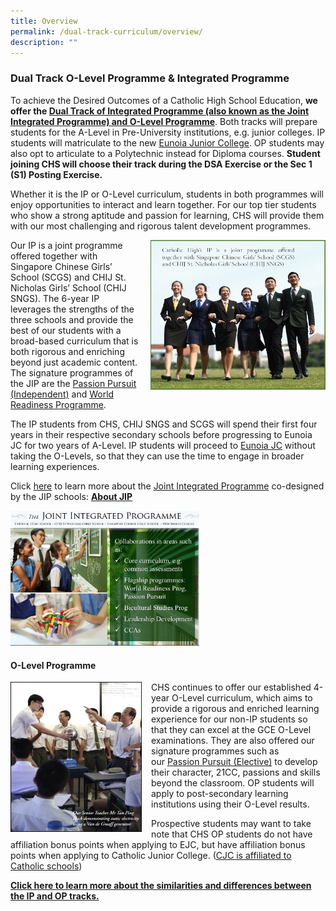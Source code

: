 ```yaml
---
title: Overview
permalink: /dual-track-curriculum/overview/
description: ""
---
```

### Dual Track O-Level Programme & Integrated Programme

To achieve the Desired Outcomes of a Catholic High School Education, **we offer the [Dual Track of Integrated Programme (also known as the Joint Integrated Programme) and O-Level Programme](/dual-track-curriculum/comparing-ip-and-op/)**. Both tracks will prepare students for the A-Level in Pre-University institutions, e.g. junior colleges. IP students will matriculate to the new [Eunoia Junior College](/dual-track-curriculum/Integrated-Programme/about-eunoia-jc/). OP students may also opt to articulate to a Polytechnic instead for Diploma courses. **Student joining CHS will choose their track during the DSA Exercise or the Sec 1 (S1) Posting Exercise.**

Whether it is the IP or O-Level curriculum, students in both programmes will enjoy opportunities to interact and learn together. For our top tier students who show a strong aptitude and passion for learning, CHS will provide them with our most challenging and rigorous talent development programmes.

<img src="/images/dtp1.png" style="width:280px;height:240px;margin-left:15px;" align = "right"> Our IP is a joint programme offered together with Singapore Chinese Girls’ School (SCGS) and CHIJ St. Nicholas Girls’ School (CHIJ SNGS). The 6-year IP leverages the strengths of the three schools and provide the best of our students with a broad-based curriculum that is both rigorous and enriching beyond just academic content. The signature programmes of the JIP are the [Passion Pursuit (Independent)](/secondary/Distinctive-Programmes/passion-pursuit/independent/) and [World Readiness Programme](/secondary/Distinctive-Programmes/world-readiness-programme/).

The IP students from CHS, CHIJ SNGS and SCGS will spend their first four years in their respective secondary schools before progressing to Eunoia JC for two years of A-Level. IP students will proceed to [Eunoia JC](/dual-track-curriculum/Integrated-Programme/about-eunoia-jc/) without taking the O-Levels, so that they can use the time to engage in broader learning experiences.

Click [here](/dual-track-curriculum/Integrated-Programme/overview/) to learn more about the [Joint Integrated Programme](/about/joint-integrated-programme/) co-designed by the JIP schools: [**About JIP**](/dual-track-curriculum/Integrated-Programme/overview/)

<img src="/images/dtp2.png" style="width:60%">

#### O-Level Programme

<img src="/images/dtp3.png" style="width:210px;height:240px;margin-right:15px;" align = "left"> CHS continues to offer our established 4-year O-Level curriculum, which aims to provide a rigorous and enriched learning experience for our non-IP students so that they can excel at the GCE O-Level examinations. They are also offered our signature programmes such as our [Passion Pursuit (Elective)](/secondary/Distinctive-Programmes/passion-pursuit/elective/) to develop their character, 21CC, passions and skills beyond the classroom. OP students will apply to post-secondary learning institutions using their O-Level results.

Prospective students may want to take note that CHS OP students do not have affiliation bonus points when applying to EJC, but have affiliation bonus points when applying to Catholic Junior College. ([CJC is affiliated to Catholic schools](https://cjc.moe.edu.sg/))

**[Click here to learn more about the similarities and differences between the IP and OP tracks.](/dual-track-curriculum/comparing-ip-and-op/)**